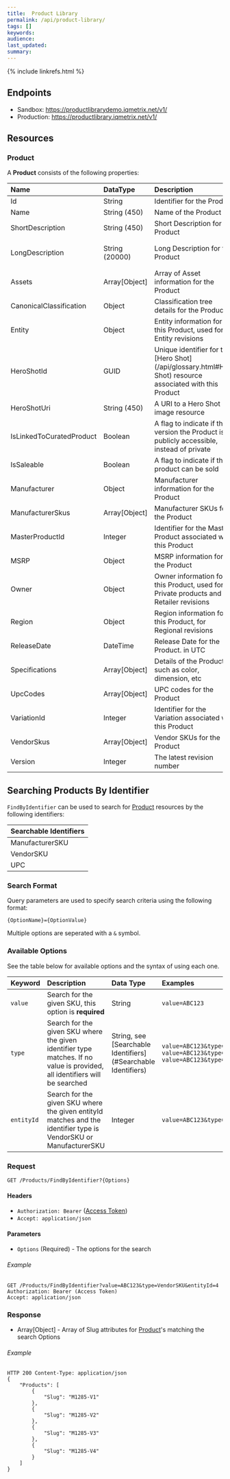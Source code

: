 ```yaml
---
title:  Product Library
permalink: /api/product-library/
tags: []
keywords: 
audience: 
last_updated: 
summary: 
---
```


{% include linkrefs.html %}

## Endpoints

* Sandbox: https://productlibrarydemo.iqmetrix.net/v1/
* Production: https://productlibrary.iqmetrix.net/v1/

## Resources

### Product

A **Product** consists of the following properties:

| Name | DataType | Description | Example |
|:-----|:---------|:------------|:--------|
| Id | String | Identifier for the Product | `M3-V1` |
| Name | String (450) | Name of the Product | `iPhone 4S 16GB White` |
| ShortDescription | String (450) | Short Description for the Product | `Better than iPhone 3G` |
| LongDescription | String (20000) | Long Description for the Product | `The iPhone 4S is a gradual step over the iPhone 4 improving the internals, but keeping the look and feel.` |
| Assets | Array[Object] | Array of Asset information for the Product |  |
| CanonicalClassification | Object | Classification tree details for the Product |  |
| Entity | Object | Entity information for this Product, used for Entity revisions |  |
| HeroShotId | GUID | Unique identifier for the [Hero Shot](/api/glossary.html#Hero Shot) resource associated with this Product | `f6642545-9136-4f44-a163-0e97e32e2e27` |
| HeroShotUri | String (450) | A URI to a Hero Shot image resource | `https://imagehost/images/f6642545-9136-4f44-a163-0e97e32e2e27` |
| IsLinkedToCuratedProduct | Boolean | A flag to indicate if this version the Product is publicly accessible, instead of private | `true` |
| IsSaleable | Boolean | A flag to indicate if the product can be sold | `true` |
| Manufacturer | Object | Manufacturer information for the Product | `{ "Id": "123", "Name": "CaseMate" }` |
| ManufacturerSkus | Array[Object] | Manufacturer SKUs for the Product | `{"Value":"ABC123", "Description":"", "Entity": 1` |
| MasterProductId | Integer | Identifier for the Master Product associated with this Product | `3` |
| MSRP | Object | MSRP information for the Product | `{"Amount":"100", "CurrencyCode":"USD"}` |
| Owner | Object | Owner information for this Product, used for Private products and Retailer revisions |  |
| Region | Object | Region information for this Product, for Regional revisions |  |
| ReleaseDate | DateTime | Release Date for the Product. in UTC | `2011-10-14T12:00:00.000` |
| Specifications | Array[Object] | Details of the Product such as color, dimension, etc |  |
| UpcCodes | Array[Object] | UPC codes for the Product | `{"Value":"874688002478/16W", "Description":"", "Entity": 2}`  |
| VariationId | Integer | Identifier for the Variation associated with this Product | `1` |
| VendorSkus | Array[Object] | Vendor SKUs for the Product | `{"Value":"403405", "Description":"", "Entity": 3}` |
| Version | Integer | The latest revision number | `1` |

## Searching Products By Identifier

`FindByIdentifier` can be used to search for [Product](#Product) resources by the following identifiers:

| Searchable Identifiers |
|:-----------------------|
| ManufacturerSKU |
| VendorSKU |
| UPC |

### Search Format

Query parameters are used to specify search criteria using the following format:

    {OptionName}={OptionValue}

Multiple options are seperated with a `&` symbol.

### Available Options

See the table below for available options and the syntax of using each one. 

| Keyword | Description | Data Type | Examples |
|:--------|:------------|:----------|:---------|
| `value` | Search for the given SKU, this option is **required** | String | `value=ABC123`|
| `type` | Search for the given SKU where the given identifier type matches. If no value is provided, all identifiers will be searched | String, see [Searchable Identifiers](#Searchable Identifiers) |  `value=ABC123&type=VendorSKU` <br/> `value=ABC123&type=ManufacturerSKU` <br/> `value=ABC123&type=UPC`|
| `entityId` | Search for the given SKU where the given entityId matches and the identifier type is VendorSKU or ManufacturerSKU | Integer | `value=ABC123&type=VendorSKU&entityId=4` | 

### Request

    GET /Products/FindByIdentifier?{Options}
    
#### Headers

* `Authorization: Bearer` (<a href='/api/glossary.html#Access Token'>Access Token</a>)
* `Accept: application/json`

#### Parameters

* `Options` (Required) - The options for the search

###### Example

    GET /Products/FindByIdentifier?value=ABC123&type=VendorSKU&entityId=4
    Authorization: Bearer (Access Token)
    Accept: application/json

### Response

* Array[Object] - Array of Slug attributes for [Product](#Product)'s matching the search Options

###### Example

    HTTP 200 Content-Type: application/json
    {
        "Products": [
            {
                "Slug": "M1285-V1"
            },
            {
                "Slug": "M1285-V2"
            },
            {
                "Slug": "M1285-V3"
            },
            {
                "Slug": "M1285-V4"
            }
        ]
    }